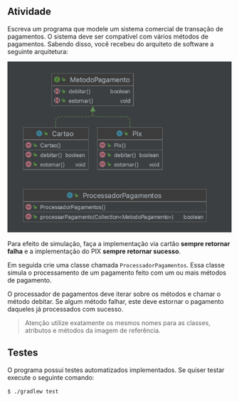 ## Atividade

Escreva um programa que modele um sistema comercial de transação de pagamentos. O sistema deve ser compatível com vários métodos de pagamentos. Sabendo disso, você recebeu do arquiteto de software a seguinte arquitetura:

![Classes](https://github.com/gustavoleitao/imd0040-atv05/blob/main/src/main/resources/atv5-uml.png?raw=true)

Para efeito de simulação, faça a implementação via cartão **sempre retornar falha** e a implementação do PIX **sempre retornar sucesso**.

Em seguida crie uma classe chamada `ProcessadorPagamentos`. Essa classe simula o processamento de um pagamento feito com um ou mais métodos de pagamento.

O processador de pagamentos deve iterar sobre os métodos e chamar o método debitar. Se algum método falhar, este deve estornar o pagamento daqueles já processados com sucesso.

> Atenção utilize exatamente os mesmos nomes para as classes, atributos e métodos da imagem de referência.

## Testes

O programa possui testes automatizados implementados. Se quiser testar execute o seguinte comando:

```console
$ ./gradlew test
```